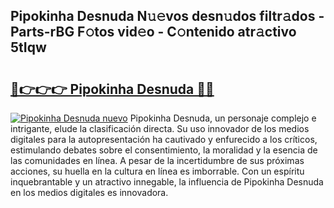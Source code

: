 ## Pipokinha Desnuda N𝚞𝚎vos desn𝚞dos filtr𝚊dos - Parts-rBG F𝚘tos vid𝚎o - C𝚘ntenido atr𝚊ctivo 5tIqw

# <h2><a href="http://mbcbmg.tromn.icu/?c=Pipokinha+Desnuda">🔗👉👉👉 Pipokinha Desnuda 🔗🔗</a></h2>

[![Pipokinha Desnuda nuevo](https://i.imgur.com/pEAQMta.gif)](http://mbcbmg.tromn.icu/?c=Pipokinha+Desnuda)
Pipokinha Desnuda, un personaje complejo e intrigante, elude la clasificación directa. Su uso innovador de los medios digitales para la autopresentación ha cautivado y enfurecido a los críticos, estimulando debates sobre el consentimiento, la moralidad y la esencia de las comunidades en línea. A pesar de la incertidumbre de sus próximas acciones, su huella en la cultura en línea es imborrable. Con un espíritu inquebrantable y un atractivo innegable, la influencia de Pipokinha Desnuda en los medios digitales es innovadora.
